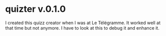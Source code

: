 # quizter v.0.1.0
I created this quizz creator when I was at Le Télégramme. It worked well at that time but not anymore. I have to look at this to debug it and enhance it.
